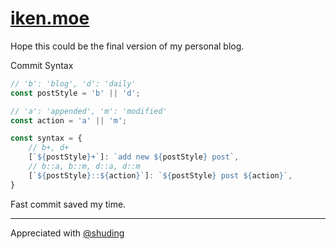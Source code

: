 # [iken.moe](https://iken.moe)

Hope this could be the final version of my personal blog.

Commit Syntax 
```javascript
// 'b': 'blog', 'd': 'daily'
const postStyle = 'b' || 'd'; 

// 'a': 'appended', 'm': 'modified'
const action = 'a' || 'm'; 

const syntax = {
    // b+, d+
    [`${postStyle}+`]: `add new ${postStyle} post`,
    // b::a, b::m, d::a, d::m
    [`${postStyle}::${action}`]: `${postStyle} post ${action}`,
}
```
Fast commit saved my time.

---

Appreciated with [@shuding](https://github.com/shuding) 
